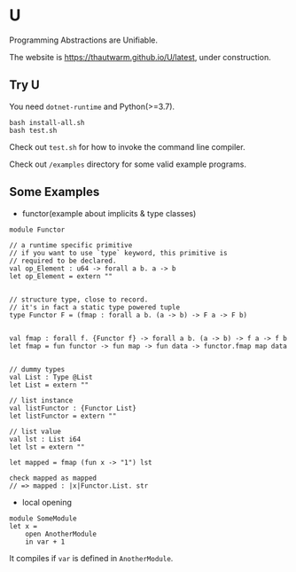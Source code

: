 # U

Programming Abstractions are Unifiable.

The website is https://thautwarm.github.io/U/latest, under construction.

## Try U

You need `dotnet-runtime` and Python(>=3.7).

```
bash install-all.sh
bash test.sh
```

Check out `test.sh` for how to invoke the command line compiler.

Check out `/examples` directory for some valid example programs.

## Some Examples

- functor(example about implicits & type classes)

```F#
module Functor

// a runtime specific primitive
// if you want to use `type` keyword, this primitive is
// required to be declared.
val op_Element : u64 -> forall a b. a -> b
let op_Element = extern ""


// structure type, close to record.
// it's in fact a static type powered tuple
type Functor F = (fmap : forall a b. (a -> b) -> F a -> F b)


val fmap : forall f. {Functor f} -> forall a b. (a -> b) -> f a -> f b
let fmap = fun functor -> fun map -> fun data -> functor.fmap map data


// dummy types
val List : Type @List
let List = extern ""

// list instance
val listFunctor : {Functor List}
let listFunctor = extern ""

// list value
val lst : List i64
let lst = extern ""

let mapped = fmap (fun x -> "1") lst

check mapped as mapped
// => mapped : |x|Functor.List. str
```


- local opening

```F#
module SomeModule
let x =
    open AnotherModule
    in var + 1
```

It compiles if `var` is defined in `AnotherModule`.

